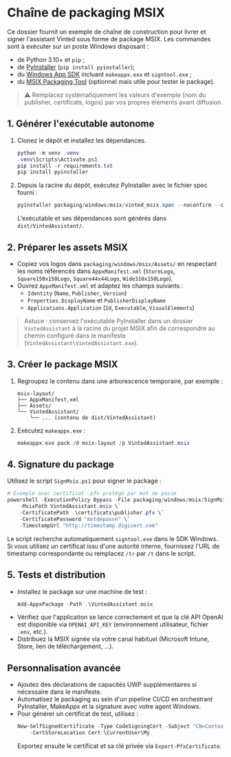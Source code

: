 # Chaîne de packaging MSIX

Ce dossier fournit un exemple de chaîne de construction pour livrer et signer
l'assistant Vinted sous forme de package MSIX. Les commandes sont à exécuter
sur un poste Windows disposant :

- de Python 3.10+ et `pip` ;
- de [PyInstaller](https://pyinstaller.org/en/stable/) (`pip install pyinstaller`);
- du [Windows App SDK](https://developer.microsoft.com/fr-fr/windows/downloads/windows-sdk/)
  incluant `makeappx.exe` et `signtool.exe` ;
- du [MSIX Packaging Tool](https://learn.microsoft.com/windows/msix/)
  (optionnel mais utile pour tester le package).

> ⚠️ Remplacez systématiquement les valeurs d'exemple (nom du publisher,
> certificats, logos) par vos propres éléments avant diffusion.

## 1. Générer l'exécutable autonome

1. Clonez le dépôt et installez les dépendances.
   ```powershell
   python -m venv .venv
   .venv\Scripts\Activate.ps1
   pip install -r requirements.txt
   pip install pyinstaller
   ```
2. Depuis la racine du dépôt, exécutez PyInstaller avec le fichier spec fourni :
   ```powershell
   pyinstaller packaging/windows/msix/vinted_msix.spec --noconfirm --clean
   ```
   L'exécutable et ses dépendances sont générés dans `dist/VintedAssistant/`.

## 2. Préparer les assets MSIX

- Copiez vos logos dans `packaging/windows/msix/Assets/` en respectant les noms
  référencés dans `AppxManifest.xml` (`StoreLogo`, `Square150x150Logo`,
  `Square44x44Logo`, `Wide310x150Logo`).
- Ouvrez `AppxManifest.xml` et adaptez les champs suivants :
  - `Identity` (`Name`, `Publisher`, `Version`)
  - `Properties.DisplayName` et `PublisherDisplayName`
  - `Applications.Application` (`Id`, `Executable`, `VisualElements`)

> Astuce : conservez l'exécutable PyInstaller dans un dossier `VintedAssistant`
> à la racine du projet MSIX afin de correspondre au chemin configuré dans le
> manifeste (`VintedAssistant\VintedAssistant.exe`).

## 3. Créer le package MSIX

1. Regroupez le contenu dans une arborescence temporaire, par exemple :
   ```text
   msix-layout/
   ├── AppxManifest.xml
   ├── Assets/
   └── VintedAssistant/
       └── ... (contenu de dist/VintedAssistant)
   ```
2. Exécutez `makeappx.exe` :
   ```powershell
   makeappx.exe pack /d msix-layout /p VintedAssistant.msix
   ```

## 4. Signature du package

Utilisez le script `SignMsix.ps1` pour signer le package :
```powershell
# Exemple avec certificat .pfx protégé par mot de passe
powershell -ExecutionPolicy Bypass -File packaging/windows/msix/SignMsix.ps1 \`
    -MsixPath VintedAssistant.msix \`
    -CertificatePath .\certificats\publisher.pfx \`
    -CertificatePassword "motdepasse" \`
    -TimestampUrl "http://timestamp.digicert.com"
```

Le script recherche automatiquement `signtool.exe` dans le SDK Windows. Si vous
utilisez un certificat issu d'une autorité interne, fournissez l'URL de
timestamp correspondante ou remplacez `/tr` par `/t` dans le script.

## 5. Tests et distribution

- Installez le package sur une machine de test :
  ```powershell
  Add-AppxPackage -Path .\VintedAssistant.msix
  ```
- Vérifiez que l'application se lance correctement et que la clé API OpenAI est
  disponible via `OPENAI_API_KEY` (environnement utilisateur, fichier `.env`,
  etc.).
- Distribuez la MSIX signée via votre canal habituel (Microsoft Intune, Store,
  lien de téléchargement, ...).

## Personnalisation avancée

- Ajoutez des déclarations de capacités UWP supplémentaires si nécessaire dans
  le manifeste.
- Automatisez le packaging au sein d'un pipeline CI/CD en orchestrant PyInstaller,
  MakeAppx et la signature avec votre agent Windows.
- Pour générer un certificat de test, utilisez :
  ```powershell
  New-SelfSignedCertificate -Type CodeSigningCert -Subject "CN=Contoso Software" \
      -CertStoreLocation Cert:\CurrentUser\My
  ```
  Exportez ensuite le certificat et sa clé privée via `Export-PfxCertificate`.
